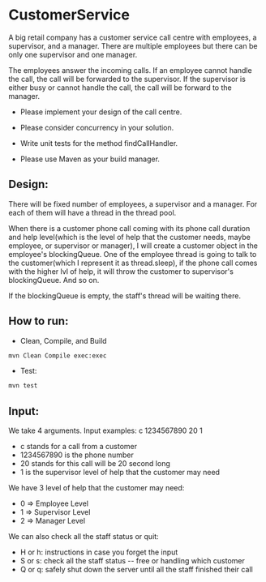 # CustomerService

A big retail company has a customer service call centre with employees, a supervisor, and a manager. There are multiple employees but there can be only one supervisor and one manager.

The employees answer the incoming calls. If an employee cannot handle the call, the call will be forwarded to the supervisor. If the supervisor is either busy or cannot handle the call, the call will be forward to the manager.



- Please implement your design of the call centre.

- Please consider concurrency in your solution.

- Write unit tests for the method findCallHandler.

- Please use Maven as your build manager.

## Design:
There will be fixed number of employees, a supervisor and a manager. For each of them will have a thread in the thread pool. 

When there is a customer phone call coming with its phone call duration and help level(which is the level of help that the customer needs, maybe employee, or supervisor or manager), I will create a customer object in the employee's blockingQueue. One of the employee thread is going to talk to the customer(which I represent it as thread.sleep), if the phone call comes with the higher lvl of help, it will throw the customer to supervisor's blockingQueue. And so on. 

If the blockingQueue is empty, the staff's thread will be waiting there. 

## How to run:
- Clean, Compile, and Build
```bash
mvn Clean Compile exec:exec
```

- Test:
```bash
mvn test
```

## Input:
We take 4 arguments. Input examples: c 1234567890 20 1
- c stands for a call from a customer
- 1234567890 is the phone number
- 20 stands for this call will be 20 second long
- 1 is the supervisor level of help that the customer may need

We have 3 level of help that the customer may need:
- 0 => Employee Level
- 1 => Supervisor Level
- 2 => Manager Level

We can also check all the staff status or quit:
- H or h: instructions in case you forget the input
- S or s: check all the staff status -- free or handling which customer
- Q or q: safely shut down the server until all the staff finished their call